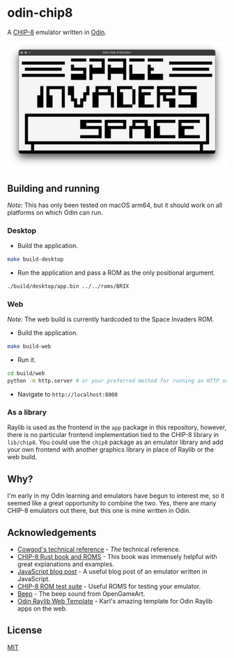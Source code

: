 # odin-chip8

A [CHIP-8](https://en.wikipedia.org/wiki/CHIP-8) emulator written in [Odin](https://odin-lang.org/).

![odin-chip8](screenshot.png)

## Building and running

_Note:_ This has only been tested on macOS arm64, but it should work on all platforms on which Odin can run.

### Desktop

- Build the application.

```bash
make build-desktop
```

- Run the application and pass a ROM as the only positional argument.

```bash
./build/desktop/app.bin ../../roms/BRIX
```

### Web

_Note:_ The web build is currently hardcoded to the Space Invaders ROM.

- Build the application.

```bash
make build-web
```

- Run it.

```bash
cd build/web
python -m http.server # or your preferred method for running an HTTP server
```

- Navigate to `http://localhost:8000`

### As a library

Raylib is used as the frontend in the `app` package in this repository, however, there is no particular frontend implementation tied to the CHIP-8 library in `lib/chip8`. You could use the `chip8` package as an emulator library and add your own frontend with another graphics library in place of Raylib or the web build.

## Why?

I'm early in my Odin learning and emulators have begun to interest me, so it seemed like a great opportunity to combine the two.
Yes, there are many CHIP-8 emulators out there, but this one is mine written in Odin.

## Acknowledgements

- [Cowgod's technical reference](http://devernay.free.fr/hacks/chip8/C8TECH10.HTM) - _The_ technical reference.
- [CHIP-8 Rust book and ROMS](https://github.com/aquova/chip8-book) - This book was immensely helpful with great explanations and examples.
- [JavaScript blog post](https://www.freecodecamp.org/news/creating-your-very-own-chip-8-emulator/) - A useful blog post of an emulator written in JavaScript.
- [CHIP-8 ROM test suite](https://github.com/Timendus/chip8-test-suite) - Useful ROMS for testing your emulator.
- [Beep](https://opengameart.org/content/beep-tone-sound-sfx) - The beep sound from OpenGameArt.
- [Odin Raylib Web Template](https://github.com/karl-zylinski/odin-raylib-web) - Karl's amazing template for Odin Raylib apps on the web.

## License

[MIT](https://opensource.org/license/MIT)
